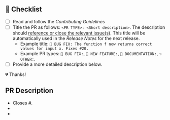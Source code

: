
## 🚨 Checklist
- [ ] Read and follow the *Contributing Guidelines*
- [ ] Title the PR as follows: `<PR TYPE>: <Short description>`.
      The description should [reference or close the relevant issue(s)](https://docs.github.com/en/issues/tracking-your-work-with-issues/linking-a-pull-request-to-an-issue). This title will be automatically used in the *Release Notes* for the next release.
  - Example title: `🐛 BUG FIX: The function f now returns correct values for input x. Fixes #20.`
  - Example PR types: `🐛 BUG FIX:`, `🚀 NEW FEATURE:`,  `📜 DOCUMENTATION:`, `✨ OTHER:`.
- [ ] Provide a more detailed description below.

💔 Thanks!

## PR Description
  - Closes #.
  -
  -
